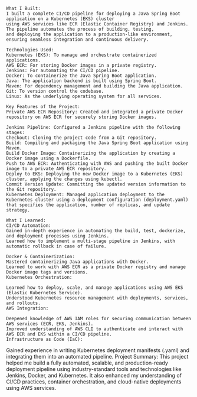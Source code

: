     What I Built:
    I built a complete CI/CD pipeline for deploying a Java Spring Boot application on a Kubernetes (EKS) cluster
    using AWS services like ECR (Elastic Container Registry) and Jenkins. The pipeline automates the process of building, testing,
    and deploying the application to a production-like environment, ensuring seamless integration and continuous delivery.

    Technologies Used:
    Kubernetes (EKS): To manage and orchestrate containerized applications.
    AWS ECR: For storing Docker images in a private registry.
    Jenkins: For automating the CI/CD pipeline.
    Docker: To containerize the Java Spring Boot application.
    Java: The application backend is built using Spring Boot.
    Maven: For dependency management and building the Java application.
    Git: To version control the codebase.
    Linux: As the underlying operating system for all services.
    
    Key Features of the Project:
    Private AWS ECR Repository: Created and integrated a private Docker repository on AWS ECR for securely storing Docker images.

    Jenkins Pipeline: Configured a Jenkins pipeline with the following stages:
    Checkout: Cloning the project code from a Git repository.
    Build: Compiling and packaging the Java Spring Boot application using Maven.
    Build Docker Image: Containerizing the application by creating a Docker image using a Dockerfile.
    Push to AWS ECR: Authenticating with AWS and pushing the built Docker image to a private AWS ECR repository.
    Deploy to EKS: Deploying the new Docker image to a Kubernetes (EKS) cluster, applying the changes using kubectl.
    Commit Version Update: Committing the updated version information to the Git repository.
    Kubernetes Deployment: Managed application deployment to the Kubernetes cluster using a deployment configuration (deployment.yaml) that specifies the application, number of replicas, and update strategy.

    What I Learned:
    CI/CD Automation:
    Gained in-depth experience in automating the build, test, dockerize, and deployment processes using Jenkins.
    Learned how to implement a multi-stage pipeline in Jenkins, with automatic rollback in case of failure.
    
    Docker & Containerization:
    Mastered containerizing Java applications with Docker.
    Learned to work with AWS ECR as a private Docker registry and manage Docker image tags and versions.
    Kubernetes Orchestration:

    Learned how to deploy, scale, and manage applications using AWS EKS (Elastic Kubernetes Service).
    Understood Kubernetes resource management with deployments, services, and rollouts.
    AWS Integration:

    Deepened knowledge of AWS IAM roles for securing communication between AWS services (ECR, EKS, Jenkins).
    Improved understanding of AWS CLI to authenticate and interact with AWS ECR and EKS within a CI/CD pipeline.
    Infrastructure as Code (IaC):

Gained experience in writing Kubernetes deployment manifests (.yaml) and integrating them into an automated pipeline.
Project Summary:
This project helped me build a fully automated, scalable, and production-ready deployment pipeline using industry-standard tools and technologies like Jenkins, Docker, and Kubernetes. It also enhanced my understanding of CI/CD practices, container orchestration, and cloud-native deployments using AWS services.
